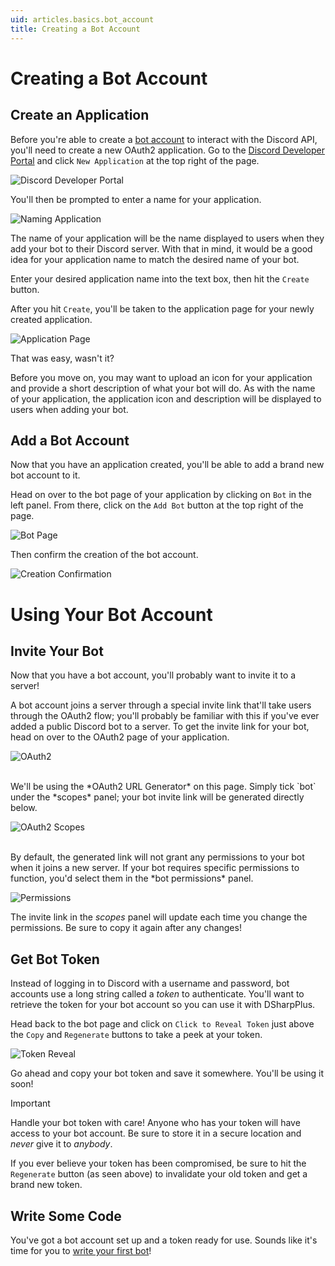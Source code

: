 ```yaml
---
uid: articles.basics.bot_account
title: Creating a Bot Account
---
```


# Creating a Bot Account

## Create an Application
Before you're able to create a [bot account][0] to interact with the Discord API, you'll need to create a new OAuth2
application. Go to the [Discord Developer Portal][1] and click `New Application` at the top right of the page.

![Discord Developer Portal][2]

You'll then be prompted to enter a name for your application.

![Naming Application][3]

The name of your application will be the name displayed to users when they add your bot to their Discord server. With
that in mind, it would be a good idea for your application name to match the desired name of your bot.

Enter your desired application name into the text box, then hit the `Create` button.

After you hit `Create`, you'll be taken to the application page for your newly created application.

![Application Page][4]

That was easy, wasn't it?

Before you move on, you may want to upload an icon for your application and provide a short description of what your bot
will do. As with the name of your application, the application icon and description will be displayed to users when
adding your bot.

## Add a Bot Account
Now that you have an application created, you'll be able to add a brand new bot account to it.

Head on over to the bot page of your application by clicking on `Bot` in the left panel. From there, click on the
`Add Bot` button at the top right of the page.

![Bot Page][5]

Then confirm the creation of the bot account.

![Creation Confirmation][6]

# Using Your Bot Account
## Invite Your Bot
Now that you have a bot account, you'll probably want to invite it to a server!

A bot account joins a server through a special invite link that'll take users through the OAuth2 flow; you'll probably
be familiar with this if you've ever added a public Discord bot to a server. To get the invite link for your bot, head
on over to the OAuth2 page of your application.

![OAuth2][7]

<br/>
We'll be using the *OAuth2 URL Generator* on this page. Simply tick `bot` under the *scopes* panel; your bot invite link
will be generated directly below.

![OAuth2 Scopes][8]

<br/>
By default, the generated link will not grant any permissions to your bot when it joins a new server. If your bot
requires specific permissions to function, you'd select them in the *bot permissions* panel.

![Permissions][9]

The invite link in the *scopes* panel will update each time you change the permissions. Be sure to copy it again after
any changes!

## Get Bot Token
Instead of logging in to Discord with a username and password, bot accounts use a long string called a *token* to
authenticate. You'll want to retrieve the token for your bot account so you can use it with DSharpPlus.

Head back to the bot page and click on `Click to Reveal Token` just above the `Copy` and `Regenerate` buttons to take a
peek at your token.

![Token Reveal][10]

Go ahead and copy your bot token and save it somewhere. You'll be using it soon!

>[!IMPORTANT]
> Handle your bot token with care! Anyone who has your token will have access to your bot account.
> Be sure to store it in a secure location and *never* give it to *anybody*.
>
> If you ever believe your token has been compromised, be sure to hit the `Regenerate` button (as seen above) to
> invalidate your old token and get a brand new token.

## Write Some Code
You've got a bot account set up and a token ready for use. Sounds like it's time for you to [write your first bot][11]! 

<!-- LINKS -->
[0]:  https://discord.com/developers/docs/topics/oauth2#bots
[1]:  https://discord.com/developers/applications
[2]:  /images/basics_bot_account_01.png
[3]:  /images/basics_bot_account_02.png "Naming Application"
[4]:  /images/basics_bot_account_03.png
[5]:  /images/basics_bot_account_04.png
[6]:  /images/basics_bot_account_05.png
[7]:  /images/basics_bot_account_06.png
[8]:  /images/basics_bot_account_07.png
[9]:  /images/basics_bot_account_08.png "Permissions Panel"
[10]: /images/basics_bot_account_09.png "Token Reveal"
[11]: xref:articles.basics.first_bot
